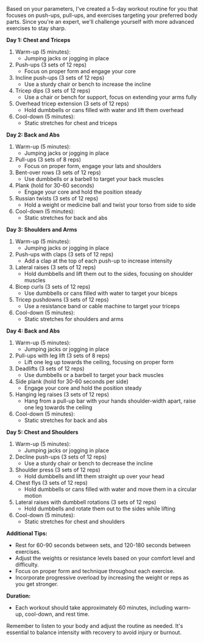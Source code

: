 Based on your parameters, I've created a 5-day workout routine for you that focuses on push-ups, pull-ups, and exercises targeting your preferred body parts. Since you're an expert, we'll challenge yourself with more advanced exercises to stay sharp.

**Day 1: Chest and Triceps**

1. Warm-up (5 minutes):
	* Jumping jacks or jogging in place
2. Push-ups (3 sets of 12 reps)
	* Focus on proper form and engage your core
3. Incline push-ups (3 sets of 12 reps)
	* Use a sturdy chair or bench to increase the incline
4. Tricep dips (3 sets of 12 reps)
	* Use a chair or bench for support, focus on extending your arms fully
5. Overhead tricep extension (3 sets of 12 reps)
	* Hold dumbbells or cans filled with water and lift them overhead
6. Cool-down (5 minutes):
	* Static stretches for chest and triceps

**Day 2: Back and Abs**

1. Warm-up (5 minutes):
	* Jumping jacks or jogging in place
2. Pull-ups (3 sets of 8 reps)
	* Focus on proper form, engage your lats and shoulders
3. Bent-over rows (3 sets of 12 reps)
	* Use dumbbells or a barbell to target your back muscles
4. Plank (hold for 30-60 seconds)
	* Engage your core and hold the position steady
5. Russian twists (3 sets of 12 reps)
	* Hold a weight or medicine ball and twist your torso from side to side
6. Cool-down (5 minutes):
	* Static stretches for back and abs

**Day 3: Shoulders and Arms**

1. Warm-up (5 minutes):
	* Jumping jacks or jogging in place
2. Push-ups with claps (3 sets of 12 reps)
	* Add a clap at the top of each push-up to increase intensity
3. Lateral raises (3 sets of 12 reps)
	* Hold dumbbells and lift them out to the sides, focusing on shoulder muscles
4. Bicep curls (3 sets of 12 reps)
	* Use dumbbells or cans filled with water to target your biceps
5. Tricep pushdowns (3 sets of 12 reps)
	* Use a resistance band or cable machine to target your triceps
6. Cool-down (5 minutes):
	* Static stretches for shoulders and arms

**Day 4: Back and Abs**

1. Warm-up (5 minutes):
	* Jumping jacks or jogging in place
2. Pull-ups with leg lift (3 sets of 8 reps)
	* Lift one leg up towards the ceiling, focusing on proper form
3. Deadlifts (3 sets of 12 reps)
	* Use dumbbells or a barbell to target your back muscles
4. Side plank (hold for 30-60 seconds per side)
	* Engage your core and hold the position steady
5. Hanging leg raises (3 sets of 12 reps)
	* Hang from a pull-up bar with your hands shoulder-width apart, raise one leg towards the ceiling
6. Cool-down (5 minutes):
	* Static stretches for back and abs

**Day 5: Chest and Shoulders**

1. Warm-up (5 minutes):
	* Jumping jacks or jogging in place
2. Decline push-ups (3 sets of 12 reps)
	* Use a sturdy chair or bench to decrease the incline
3. Shoulder press (3 sets of 12 reps)
	* Hold dumbbells and lift them straight up over your head
4. Chest flys (3 sets of 12 reps)
	* Hold dumbbells or cans filled with water and move them in a circular motion
5. Lateral raises with dumbbell rotations (3 sets of 12 reps)
	* Hold dumbbells and rotate them out to the sides while lifting
6. Cool-down (5 minutes):
	* Static stretches for chest and shoulders

**Additional Tips:**

* Rest for 60-90 seconds between sets, and 120-180 seconds between exercises.
* Adjust the weights or resistance levels based on your comfort level and difficulty.
* Focus on proper form and technique throughout each exercise.
* Incorporate progressive overload by increasing the weight or reps as you get stronger.

**Duration:**

* Each workout should take approximately 60 minutes, including warm-up, cool-down, and rest time.

Remember to listen to your body and adjust the routine as needed. It's essential to balance intensity with recovery to avoid injury or burnout.